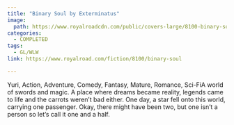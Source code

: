 ```yaml
---
title: "Binary Soul by Exterminatus"
image:
  path: https://www.royalroadcdn.com/public/covers-large/8100-binary-soul.jpg
categories:
  - COMPLETED
tags:
  - GL/WLW
link: https://www.royalroad.com/fiction/8100/binary-soul

---
```

Yuri, Action, Adventure, Comedy, Fantasy, Mature, Romance, Sci-FiA world of swords and magic. A place where dreams became reality, legends came to life and the carrots weren’t bad either. One day, a star fell onto this world, carrying one passenger. Okay, there might have been two, but one isn’t a person so let’s call it one and a half.

